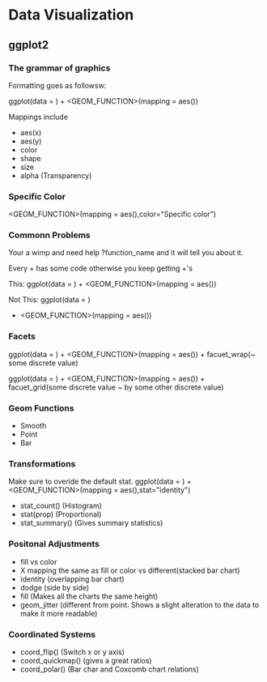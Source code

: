# Data Visualization
 
## ggplot2

### The grammar of graphics

Formatting goes as followsw: 

ggplot(data = <DATA>) + 
  <GEOM_FUNCTION>(mapping = aes(<MAPPINGS>))
  
Mappings include
- aes(x)
- aes(y)
- color
- shape
- size
- alpha (Transparency)

### Specific Color
<GEOM_FUNCTION>(mapping = aes(<MAPPINGS>),color="Specific color")


### Commonn Problems

Your a wimp and need help ?function_name and it will tell you about it.

Every + has some code
otherwise you keep getting +'s

This:
ggplot(data = <DATA>) + 
  <GEOM_FUNCTION>(mapping = aes(<MAPPINGS>))
  
Not This:
ggplot(data = <DATA>)  
  + <GEOM_FUNCTION>(mapping = aes(<MAPPINGS>))
  
### Facets

ggplot(data = <DATA>) +
  <GEOM_FUNCTION>(mapping = aes(<MAPPINGS>)) +
  facuet_wrap(~ some discrete value)
  
ggplot(data = <DATA>) +
  <GEOM_FUNCTION>(mapping = aes(<MAPPINGS>)) +
  facuet_grid(some discrete value ~ by some other discrete value)


### Geom  Functions

- Smooth
- Point
- Bar

### Transformations
Make sure to overide the default stat.
ggplot(data = <DATA>) +
  <GEOM_FUNCTION>(mapping = aes(<MAPPINGS>),stat="identity")
  

- stat_count() (Histogram)
- stat(prop) (Proportional)
- stat_summary() (Gives summary statistics)


### Positonal Adjustments

- fill vs color
- X mapping the same as fill or color vs different(stacked bar chart)
- identity (overlapping bar chart)
- dodge (side by side)
- fill (Makes all the charts the same height)
- geom_jitter (different from point. Shows a slight alteration to the data to make it more readable)

### Coordinated Systems

- coord_flip() (Switch x or y axis)
- coord_quickmap() (gives a great ratios)
- coord_polar() (Bar char and Coxcomb chart relations)

